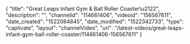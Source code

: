 {
    "title": "Great Leaps Infant Gym & Ball Roller Coaster\u2122",
    "description": "",
    "channelid": "114661406",
    "videoid": "156567611",
    "date_created": "1522084845",
    "date_modified": "1522342733",
    "type": "captivate",
    "layout": "channelVideo",
    "url": "\/latest-videos\/great-leaps-infant-gym-ball-roller-coaster\/114661406-156567611"
}